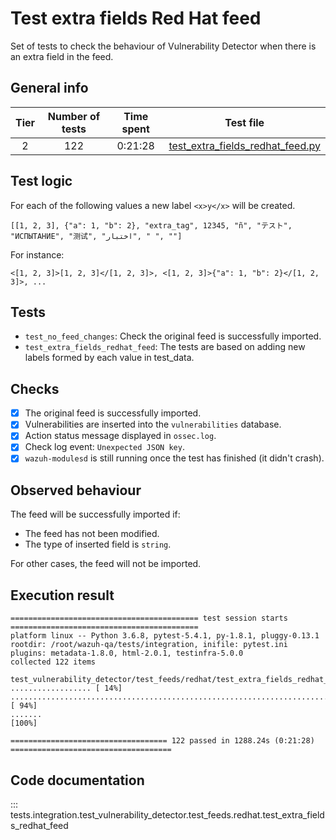 # Test extra fields Red Hat feed

Set of tests to check the behaviour of Vulnerability Detector when there is an extra field in the feed.

## General info

|Tier | Number of tests | Time spent| Test file |
|:--:|:--:|:--:|:--:|
| 2 | 122 | 0:21:28 | [test_extra_fields_redhat_feed.py](../../../test_feeds/redhat/test_extra_fields_redhat_feed.py)|

## Test logic

For each of the following values a new label `<x>y</x>` will be created.

```
[[1, 2, 3], {"a": 1, "b": 2}, "extra_tag", 12345, "ñ", "テスト", "ИСПЫТАНИЕ", "测试", "اختبار", " ", ""]
```

For instance:

```
<[1, 2, 3]>[1, 2, 3]</[1, 2, 3]>, <[1, 2, 3]>{"a": 1, "b": 2}</[1, 2, 3]>, ...
```

## Tests

- `test_no_feed_changes`: Check the original feed is successfully imported.
- `test_extra_fields_redhat_feed`: The tests are based on adding new labels formed by each value in test_data.

## Checks

- [x] The original feed is successfully imported.
- [x] Vulnerabilities are inserted into the `vulnerabilities` database.
- [x] Action status message displayed in `ossec.log`.
- [x] Check log event: `Unexpected JSON key`.
- [x] `wazuh-modulesd` is still running once the test has finished (it didn't crash).

## Observed behaviour

The feed will be successfully imported if:

- The feed has not been modified.
- The type of inserted field is `string`.

For other cases, the feed will not be imported.

## Execution result

```
========================================== test session starts ==========================================
platform linux -- Python 3.6.8, pytest-5.4.1, py-1.8.1, pluggy-0.13.1
rootdir: /root/wazuh-qa/tests/integration, inifile: pytest.ini
plugins: metadata-1.8.0, html-2.0.1, testinfra-5.0.0
collected 122 items

test_vulnerability_detector/test_feeds/redhat/test_extra_fields_redhat_feed.py .................. [ 14%]
................................................................................................. [ 94%]
.......                                                                                           [100%]

=================================== 122 passed in 1288.24s (0:21:28) ====================================
```


## Code documentation

::: tests.integration.test_vulnerability_detector.test_feeds.redhat.test_extra_fields_redhat_feed
